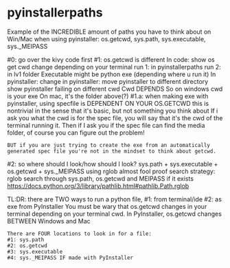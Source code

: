 # pyinstallerpaths
Example of the INCREDIBLE amount of paths you have to think about on Win/Mac when using pyinstaller: os.getcwd, sys.path, sys.executable, sys._MEIPASS


#0: go over the kivy code first
#1: os.getcwd is different
	In code: show os get cwd change depending on your terminal
        run 1: in pyinstallerpaths
        run 2: in lv1 folder
	Executable might be python exe (depending where u run it)
	In pyinstaller: 
		change in pyinstaller: move pyinstaller to different directory
		show pyinstaller failing on different cwd
		Cwd DEPENDS
		So on windows cwd is your exe
		On mac, it's the folder above(?)
#1.a: when making exe with pyinstaller, using specfile is DEPENDENT ON YOUR OS.GETCWD
    this is nontrivial in the sense that it's basic, but not something you think about
    If i ask you what the cwd is for the spec file, you will say that it's the cwd of the terminal running it. Then if I ask you if the spec file can find the media folder, of course you can figure out the problem!
    
	BUT if you are just trying to create the exe from an automatically generated spec file you're not in the mindset to think about getcwd.
#2: so where should I look/how should I look?
sys.path + sys.executable + os.getcwd + sys._MEIPASS using rglob
	almost fool proof search strategy: 
	rglob search through sys.path, os.getcwd and MEIPASS if it exists
    https://docs.python.org/3/library/pathlib.html#pathlib.Path.rglob

TL:DR:
	there are TWO ways to run a python file, 
	#1: from terminal/ide
	#2: as exe from PyInstaller
	You must be wary that os.getcwd changes in your terminal depending on your terminal cwd. In PyInstaller, os.getcwd changes BETWEEN Windows and Mac

	There are FOUR locations to look in for a file:
	#1: sys.path 
	#2: os.getcwd
	#3: sys.executable
	#4: sys._MEIPASS IF made with PyInstaller